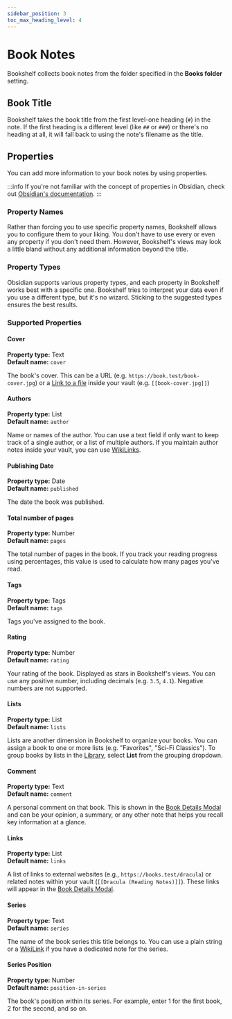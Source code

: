 ```yaml
---
sidebar_position: 3
toc_max_heading_level: 4
---
```


# Book Notes

Bookshelf collects book notes from the folder specified in the **Books folder** setting.

## Book Title

Bookshelf takes the book title from the first level-one heading (`#`) in the note. If the first heading is a different
level (like `##` or `###`) or there's no heading at all, it will fall back to using the note's filename as the title.

## Properties

You can add more information to your book notes by using properties.

:::info
If you're not familiar with the concept of properties in Obsidian, check out
[Obsidian's documentation](https://help.obsidian.md/properties).
:::

### Property Names

Rather than forcing you to use specific property names, Bookshelf allows you to configure them to your liking.
You don't have to use every or even any property if you don't need them.
However, Bookshelf's views may look a little bland without any additional information beyond the title.

### Property Types

Obsidian supports various property types, and each property in Bookshelf works best with a specific one.
Bookshelf tries to interpret your data even if you use a different type, but it's no wizard.
Sticking to the suggested types ensures the best results.

### Supported Properties

#### Cover

**Property type:** Text\
**Default name:** `cover`

The book's cover. This can be a URL (e.g. `https://book.test/book-cover.jpg`) or
a [Link to a file](https://help.obsidian.md/links#Link+to+a+file) inside your vault (e.g. `[[book-cover.jpg]]`)

#### Authors

**Property type:** List\
**Default name:** `author`

Name or names of the author. You can use a text field if only want to keep track of a single author, or a list of
multiple authors. If you maintain author notes inside your vault, you can
use [WikiLinks][WikiLink].

#### Publishing Date

**Property type:** Date\
**Default name:** `published`

The date the book was published.

#### Total number of pages

**Property type:** Number\
**Default name:** `pages`

The total number of pages in the book. If you track your reading progress using percentages, this value is used
to calculate how many pages you've read.

#### Tags

**Property type:** Tags\
**Default name:** `tags`

Tags you've assigned to the book.

#### Rating

**Property type:** Number\
**Default name:** `rating`

Your rating of the book.
Displayed as stars in Bookshelf's views.
You can use any positive number, including decimals (e.g. `3.5`, `4.1`).
Negative numbers are not supported.

#### Lists

**Property type:** List\
**Default name:** `lists`

Lists are another dimension in Bookshelf to organize your books.
You can assign a book to one or more lists (e.g. "Favorites", "Sci-Fi Classics").
To group books by lists in the [Library](views.md#library), select **List** from the grouping dropdown.

#### Comment

**Property type:** Text\
**Default name:** `comment`

A personal comment on that book.
This is shown in the [Book Details Modal](views.md#book-details-modal) and can be your opinion, a summary, or any other
note that helps you recall key information at a glance.

#### Links

**Property type:** List\
**Default name:** `links`

A list of links to external websites (e.g., `https://books.test/dracula`) or related notes within your vault
(`[[Dracula (Reading Notes)]]`). These links will appear in the [Book Details Modal](views.md#book-details-modal).

#### Series

**Property type:** Text\
**Default name:** `series`

The name of the book series this title belongs to. You can use a plain string or a [WikiLink][WikiLink] if you have a
dedicated note for the series.

#### Series Position

**Property type:** Number\
**Default name:** `position-in-series`

The book's position within its series. For example, enter 1 for the first book, 2 for the second, and so on.

[WikiLink]: https://help.obsidian.md/links#Supported+formats+for+internal+links

